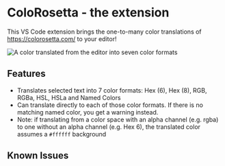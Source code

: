 # ColoRosetta - the extension

This VS Code extension brings the one-to-many color translations of https://colorosetta.com/ to your editor!

![A color translated from the editor into seven color formats](images/translate-color.png)
## Features

- Translates selected text into 7 color formats: Hex (6), Hex (8), RGB, RGBa, HSL, HSLa and Named Colors
- Can translate directly to each of those color formats. If there is no matching named color, you get a warning instead.
- Note: if translating from a color space with an alpha channel (e.g. rgba) to one without an alpha channel (e.g. Hex 6), the translated color assumes a `#ffffff` background

## Known Issues




